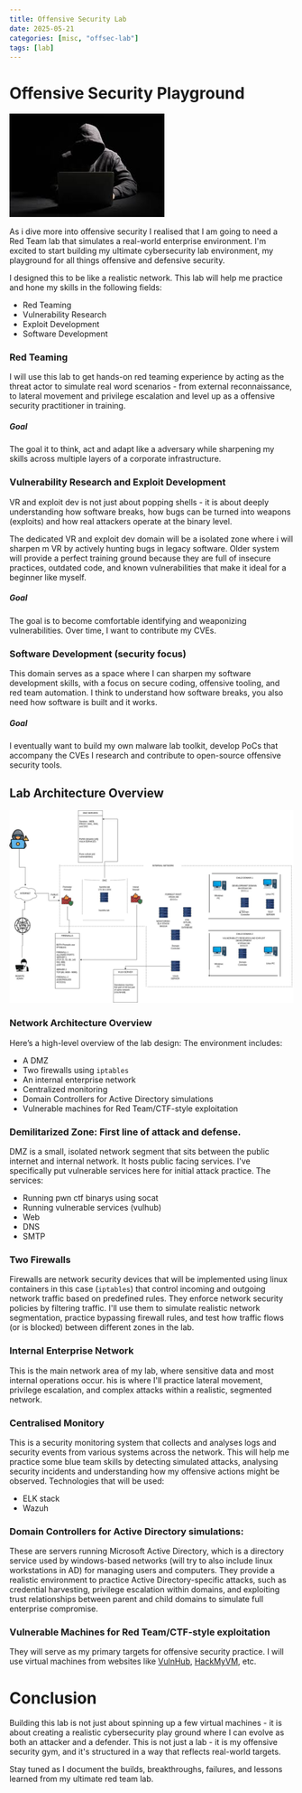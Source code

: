 ```yaml
---
title: Offensive Security Lab
date: 2025-05-21
categories: [misc, "offsec-lab"]
tags: [lab] 
---
```

# Offensive Security Playground


![theat-actor](../assets/images/attacker.jpeg)

As i dive more into offensive security I realised that I am going to need a Red Team lab that simulates a real-world enterprise environment. I'm excited to start building my ultimate cybersecurity lab environment, my playground for all things offensive and defensive security.

I designed this to be like a realistic network. This lab will help me practice and hone my skills in the following fields:
- Red Teaming
- Vulnerability Research
- Exploit Development
- Software Development


### Red Teaming
I will use this lab to get hands-on red teaming experience by acting as the threat actor to simulate real word scenarios - from external reconnaissance, to lateral movement and privilege escalation and level up as a offensive security practitioner in training. 

##### Goal
The goal it to think, act and adapt like a adversary while sharpening my skills across multiple layers of a corporate infrastructure.

### Vulnerability Research and Exploit Development
VR and exploit dev is not just about popping shells - it is about deeply understanding how software breaks, how bugs can be turned into weapons (exploits) and how real attackers operate at the binary level.

The dedicated VR and exploit dev domain will be a isolated zone where i will sharpen m VR by actively hunting bugs in legacy software. Older system will provide a perfect training ground because they are full of insecure practices, outdated code, and known vulnerabilities that make it ideal for a beginner like myself.

##### Goal
The goal is to become comfortable identifying and weaponizing vulnerabilities. Over time, I want to contribute my CVEs.

### Software Development (security focus)
This domain serves as a space where I can sharpen my software development skills, with a focus on secure coding, offensive tooling, and red team automation. I think to understand how software breaks, you also need how software is built and it works. 

##### Goal
I eventually want to build my own malware lab toolkit, develop PoCs that accompany the CVEs I research and contribute to open-source offensive security tools.

## Lab Architecture Overview

![lab.jpg](../assets/images/lab.jpg)


### Network Architecture Overview

Here’s a high-level overview of the lab design:
The environment includes:

- A DMZ 
- Two firewalls using `iptables`
- An internal enterprise network
- Centralized monitoring
- Domain Controllers for Active Directory simulations
- Vulnerable machines for Red Team/CTF-style exploitation

### Demilitarized Zone: First line of attack and defense.
DMZ is a small, isolated network segment that sits between the public internet and internal network. It hosts public facing services. I've specifically put vulnerable services here for initial attack practice.
The services:
- Running pwn ctf binarys using socat
- Running vulnerable services (vulhub)
- Web
- DNS
- SMTP

### Two Firewalls
Firewalls are network security devices that will be implemented using linux containers in this case (`iptables`) that control incoming and outgoing network traffic based on predefined rules. They enforce network security policies by filtering traffic. I'll use them to simulate realistic network segmentation, practice bypassing firewall rules, and test how traffic flows (or is blocked) between different zones in the lab.

### Internal Enterprise Network 
This is the main network area of my lab, where sensitive data and most internal operations occur. his is where I'll practice lateral movement, privilege escalation, and complex attacks within a realistic, segmented network.

### Centralised Monitory 
This is a security monitoring system that collects and analyses logs and security events from various systems across the network. This will help me practice some blue team skills by detecting simulated attacks, analysing security incidents and understanding how my offensive actions might be observed.
Technologies that will be used:
- ELK stack
- Wazuh

### **Domain Controllers for Active Directory simulations**:
These are servers running Microsoft Active Directory, which is a directory service used by windows-based networks (will try to also include linux workstations in AD) for managing users and computers. They provide a realistic environment to practice Active Directory-specific attacks, such as credential harvesting, privilege escalation within domains, and exploiting trust relationships between parent and child domains to simulate full enterprise compromise.

### Vulnerable Machines for Red Team/CTF-style exploitation
They will serve as my primary targets for offensive security practice. I will use virtual machines from websites like [VulnHub](https://www.vulnhub.com),  [HackMyVM](https://hackmyvm.eu), etc.


# Conclusion
Building this lab is not just about spinning up a few virtual machines - it is about creating a realistic cybersecurity play ground where I can evolve as both an attacker and a defender.
This is not just a lab - it is my offensive security gym, and it's structured in a way that reflects real-world targets. 

Stay tuned as I document the builds, breakthroughs, failures, and lessons learned from my ultimate red team lab.
